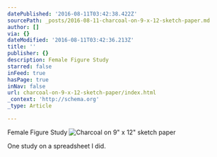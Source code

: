 ```yaml
---
datePublished: '2016-08-11T03:42:38.422Z'
sourcePath: _posts/2016-08-11-charcoal-on-9-x-12-sketch-paper.md
author: []
via: {}
dateModified: '2016-08-11T03:42:36.213Z'
title: ''
publisher: {}
description: Female Figure Study
starred: false
inFeed: true
hasPage: true
inNav: false
url: charcoal-on-9-x-12-sketch-paper/index.html
_context: 'http://schema.org'
_type: Article

---
```

Female Figure Study
![Charcoal on 9" x 12" sketch paper](https://the-grid-user-content.s3-us-west-2.amazonaws.com/0cfd2047-379f-4fe9-929e-0b03431e49a5.png)

One study on a spreadsheet I did.